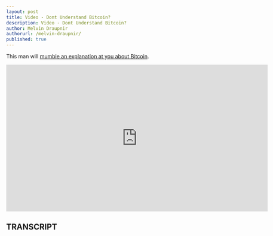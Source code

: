 ```yaml
---
layout: post
title: Video - Dont Understand Bitcoin?
description: Video - Dont Understand Bitcoin?
author: Melvin Draupnir
authorurl: /melvin-draupnir/
published: true
---
```


<p>This man will <a href="/bitcoin-as-a-medium-of-settlement/">mumble an explanation at you about Bitcoin</a>. </p>

<center><iframe name="embedded" allowfullscreen webkitallowfullscreen mozallowfullscreen frameborder="no" width="700" height="394" scrolling="no" src="http://www.onionstudios.com/embed?id=2855"></iframe>
</center>

<h2>TRANSCRIPT</h2>
